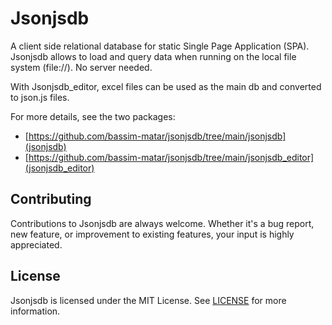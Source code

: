 # Jsonjsdb

A client side relational database for static Single Page Application (SPA).
Jsonjsdb allows to load and query data when running on the local file system (file://). 
No server needed.

With Jsonjsdb_editor, excel files can be used as the main db and converted to json.js files.

For more details, see the two packages:

- [https://github.com/bassim-matar/jsonjsdb/tree/main/jsonjsdb](jsonjsdb)
- [https://github.com/bassim-matar/jsonjsdb/tree/main/jsonjsdb_editor](jsonjsdb_editor)

## Contributing
Contributions to Jsonjsdb are always welcome. 
Whether it's a bug report, new feature, or improvement to existing features,
your input is highly appreciated.

## License
Jsonjsdb is licensed under the MIT License. See [LICENSE](LICENSE) for more information.
